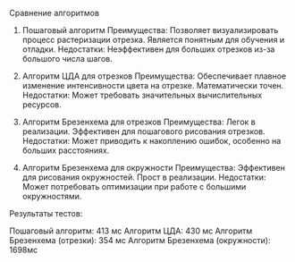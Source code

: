 Сравнение алгоритмов

1. Пошаговый алгоритм
Преимущества:
Позволяет визуализировать процесс растеризации отрезка.
Является понятным для обучения и отладки.
Недостатки:
Неэффективен для больших отрезков из-за большого числа шагов.

2. Алгоритм ЦДА для отрезков
Преимущества:
Обеспечивает плавное изменение интенсивности цвета на отрезке.
Математически точен.
Недостатки:
Может требовать значительных вычислительных ресурсов.

3. Алгоритм Брезенхема для отрезков
Преимущества:
Легок в реализации.
Эффективен для пошагового рисования отрезков.
Недостатки:
Может приводить к накоплению ошибок, особенно на больших расстояниях.

4. Алгоритм Брезенхема для окружности
Преимущества:
Эффективен для рисования окружностей.
Прост в реализации.
Недостатки:
Может потребовать оптимизации при работе с большими окружностями.

Результаты тестов:

Пошаговый алгоритм: 413 мс
Алгоритм ЦДА: 430 мс
Алгоритм Брезенхема (отрезки): 354 мс
Алгоритм Брезенхема (окружности): 1698мс

